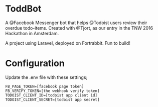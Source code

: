 # ToddBot

A @Facebook Messenger bot that helps @Todoist users review their overdue todo-items. Created with @Tjort, as our entry in the TNW 2016 Hackathon in Amsterdam.

A project using Laravel, deployed on Fortrabbit. Fun to build!

# Configuration

Update the .env file with these settings;

```
FB_PAGE_TOKEN=[facebook page token]
FB_VERIFY_TOKEN=[the webhook verify token]
TODOIST_CLIENT_ID=[todoist app client id]
TODOIST_CLIENT_SECRET=[todoist app secret]
```
